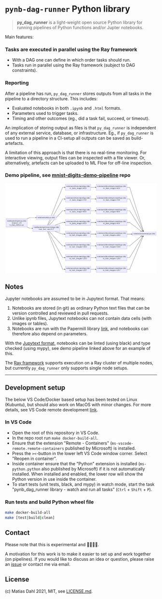# `pynb-dag-runner` Python library

> **py_dag_runner** is a light-weight open source Python library for running pipelines of Python functions and/or Jupter notebooks.

Main features:

### Tasks are executed in parallel using the Ray framework
 - With a DAG one can define in which order tasks should run.
 - Tasks run in parallel using the Ray framework (subject to DAG constraints).

### Reporting

After a pipeline has run, `py_dag_runner` stores outputs from all tasks in the pipeline to a directory structure. This includes:

- Evaluated notebooks in both `.ipynb` and `.html` formats.
- Parameters used to trigger tasks.
- Timing and other outcomes (eg., did a task fail, succeed, or timeout).

An implication of storing output as files is that `py_dag_runner` is independent of any external service, database, or infrastructure. Eg., if `py_dag_runner` is used to run a pipeline in a CI-setup all outputs can be saved as build-artefacts.

A limitation of this approach is that there is no real-time monitoring. For interactive viewing, output files can be inspected with a file viewer. Or, alternatively, artefacts can be uploaded to ML Flow for off-line inspection.

###  Demo pipeline, see [mnist-digits-demo-pipeline](https://github.com/pynb-dag-runner/mnist-digits-demo-pipeline) repo

![task-dependencies.png](./assets/task-dependencies.png)

## Notes

Jupyter notebooks are assumed to be in Jupytext format. That means:

1. Notebooks are stored (in git) as ordinary Python text files that can be version controlled and reviewed in pull requests.
2. Unlike ipynb files, Jupytext notebooks can not contain data cells (with images or tables).
3. Notebooks are run with the Papermill library [link](https://papermill.readthedocs.io/en/latest/), and notebooks can therefore also depend on parameters.

With the [Jupytext format](https://jupytext.readthedocs.io/en/latest/formats.html), notebooks can be linted (using black) and type checked (using mypy), see demo pipeline linked above for an example of this.

The [Ray framework](https://www.ray.io/) supports execution on a Ray cluster of multiple nodes, but currently `py_dag_runner` only supports single node setups.

----

## Development setup

The below VS Code/Docker based setup has been tested on Linux (Kubuntu), but should also work on MacOS with minor changes. For more details, see VS Code remote development [link](https://code.visualstudio.com/docs/remote/remote-overview).

### In VS Code
- Open the root of this repository in VS Code.
- In the repo root run `make docker-build-all`.
- Ensure that the extension "Remote - Containers" (`ms-vscode-remote.remote-containers` published by Microsoft) is installed.
- Press the `><`-button in the lower left VS Code window corner. Select "Reopen in container".
- Inside container ensure that the "Python" extension is installed (`ms-python.python` also published by Microsoft) if it is not automatically installed. When installed and enabled, the lower row will show the Python version in use inside the container.
- To start tests (unit tests, black, and mypy) in watch mode, start the task "pynb_dag_runner library - watch and run all tasks" (`Ctrl` + `Shift` + `P`).

### Run tests and build Python wheel file

```bash
make docker-build-all
make [test|build|clean]
```

## Contact

Please note that this is experimental and 🚧🚧🚧🚧.

A motivation for this work is to make it easier to set up and work together (on pipelines). If you would like to discuss an idea or question, please raise an [issue](https://github.com/pynb-dag-runner/mnist-digits-demo-pipeline/issues) or contact me via email.

## License

(c) Matias Dahl 2021, MIT, see [LICENSE.md](./LICENSE.md).
